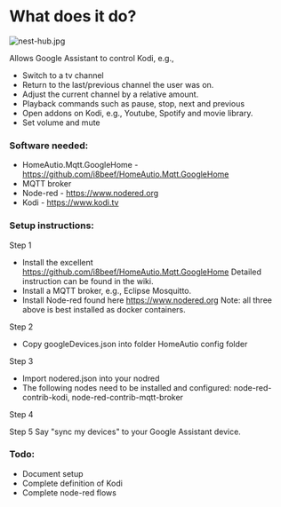 # What does it do?

![nest-hub.jpg](https://raw.githubusercontent.com/sognen/homeautio-config/master/kodi/images/nest-hub.jpg)

Allows Google Assistant to control Kodi, e.g.,

* Switch to a tv channel
* Return to the last/previous channel the user was on.
* Adjust the current channel by a relative amount.
* Playback commands such as pause, stop, next and previous
* Open addons on Kodi, e.g., Youtube, Spotify and movie library.
* Set volume and mute

### Software needed:

* HomeAutio.Mqtt.GoogleHome - https://github.com/i8beef/HomeAutio.Mqtt.GoogleHome
* MQTT broker
* Node-red - https://www.nodered.org
* Kodi - https://www.kodi.tv

### Setup instructions:

Step 1

* Install the excellent https://github.com/i8beef/HomeAutio.Mqtt.GoogleHome Detailed instruction can be found in the wiki.
* Install a MQTT broker, e.g., Eclipse Mosquitto.
* Install Node-red found here https://www.nodered.org Note: all three above is best installed as docker containers.

Step 2

* Copy googleDevices.json into folder HomeAutio config folder

Step 3
* Import nodered.json into your nodred
* The following nodes need to be installed and configured: node-red-contrib-kodi, node-red-contrib-mqtt-broker

Step 4

Step 5 Say "sync my devices" to your Google Assistant device.

### Todo:

* Document setup
* Complete definition of Kodi
* Complete node-red flows